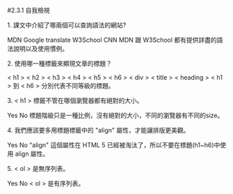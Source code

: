 #2.3.1 自我檢視


<quiz>
    <question multiple>
        <p>1. 課文中介紹了哪兩個可以查詢語法的網站?</p>
        <answer correct>MDN</answer>
        <answer>Google translate</answer>
        <answer correct>W3School</answer>
        <answer>CNN</answer>
        <explanation>MDN 跟 W3School 都有提供詳盡的語法說明以及使用慣例。</explanation>
    </question>
    <question multiple>
        <p>2. 使用哪一種標籤來顯現文章的標題？</p>
        <answer correct>&lt; h1 &gt; &lt; h2 &gt; &lt; h3 &gt; &lt; h4 &gt; &lt; h5 &gt;  &lt; h6 &gt;</answer>
        <answer>&lt; div &gt;</answer>
        <answer>&lt; title &gt;</answer>
        <answer>&lt; heading &gt;</answer>
        <explanation>&lt; h1 &gt; 到 &lt; h6 &gt; 分別代表不同等級的標題。</explanation>
    </question>
    <question>
        <p>3. &lt; h1 &gt; 標籤不管在哪個瀏覽器都有絕對的大小。</p>
        <answer>Yes</answer>
        <answer correct>No</answer>
        <explanation>標題階級只是一種比例，沒有絕對的大小，不同的瀏覽器有不同的size。</explanation>
    </question>
    <question>
    <p>4. 我們應該要多用標題標籤中的 "align" 屬性，才能讓排版更美觀。</p>
    <answer>Yes</answer>
    <answer correct>No</answer>
    <explanation>"align" 這個屬性在 HTML 5 已經被淘汰了，所以不要在標題(h1~h6)中使用 align 屬性。</explanation>    
    </question>
    <question>
    <p>5. &lt; ol &gt; 是無序列表。</p>
    <answer>Yes</answer>
    <answer correct>No</answer>
    <explanation>&lt; ol &gt; 是有序列表。</explanation>    
    </question>
</quiz>
